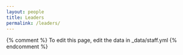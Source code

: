 ```yaml
---
layout: people
title: Leaders
permalink: /leaders/
---
```


{% comment %}
To edit this page, edit the data in _data/staff.yml
{% endcomment %}
